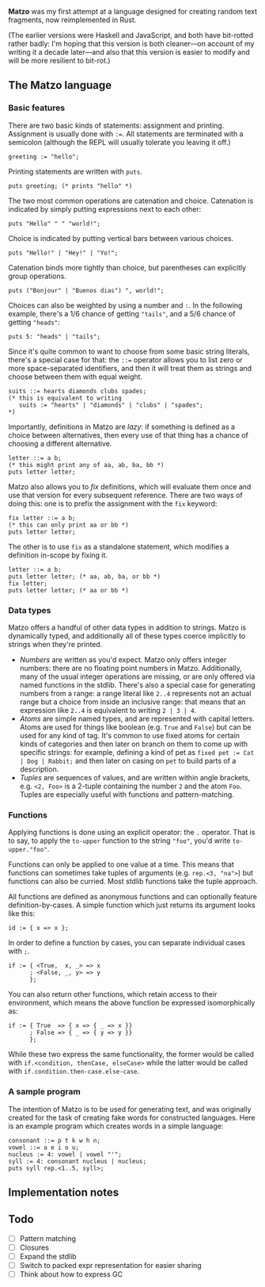 **Matzo** was my first attempt at a language designed for creating random text fragments, now reimplemented in Rust.

(The earlier versions were Haskell and JavaScript, and both have bit-rotted rather badly: I'm hoping that this version is both cleaner—on account of my writing it a decade later—and also that this version is easier to modify and will be more resilient to bit-rot.)

## The Matzo language

### Basic features

There are two basic kinds of statements: assignment and printing. Assignment is usually done with `:=`. All statements are terminated with a semicolon (although the REPL will usually tolerate you leaving it off.)

```
greeting := "hello";
```

Printing statements are written with `puts`.

```
puts greeting; (* prints "hello" *)
```

The two most common operations are catenation and choice. Catenation is indicated by simply putting expressions next to each other:

```
puts "Hello" " " "world!";
```

Choice is indicated by putting vertical bars between various choices.

```
puts "Hello!" | "Hey!" | "Yo!";
```

Catenation binds more tightly than choice, but parentheses can explicitly group operations.

```
puts ("Bonjour" | "Buenos dias") ", world!";
```

Choices can also be weighted by using a number and `:`. In the following example, there's a 1/6 chance of getting `"tails"`, and a 5/6 chance of getting `"heads"`:

```
puts 5: "heads" | "tails";
```

Since it's quite common to want to choose from some basic string literals, there's a special case for that: the `::=` operator allows you to list zero or more space-separated identifiers, and then it will treat them as strings and choose between them with equal weight.

```
suits ::= hearts diamonds clubs spades;
(* this is equivalent to writing
   suits := "hearts" | "diamonds" | "clubs" | "spades";
*)
```

Importantly, definitions in Matzo are _lazy_: if something is defined as a choice between alternatives, then every use of that thing has a chance of choosing a different alternative.

```
letter ::= a b;
(* this might print any of aa, ab, ba, bb *)
puts letter letter;
```

Matzo also allows you to _fix_ definitions, which will evaluate them once and use that version for every subsequent reference. There are two ways of doing this: one is to prefix the assignment with the `fix` keyword:

```
fix letter ::= a b;
(* this can only print aa or bb *)
puts letter letter;
```

The other is to use `fix` as a standalone statement, which modifies a definition in-scope by fixing it.

```
letter ::= a b;
puts letter letter; (* aa, ab, ba, or bb *)
fix letter;
puts letter letter; (* aa or bb *)
```

### Data types

Matzo offers a handful of other data types in addition to strings. Matzo is dynamically typed, and additionally all of these types coerce implicitly to strings when they're printed.

- _Numbers_ are written as you'd expect. Matzo only offers integer numbers: there are no floating point numbers in Matzo. Additionally, many of the usual integer operations are missing, or are only offered via named functions in the stdlib. There's also a special case for generating numbers from a range: a range literal like `2..4` represents not an actual range but a choice from inside an inclusive range: that means that an expression like `2..4` is equivalent to writing `2 | 3 | 4`.
- _Atoms_ are simple named types, and are represented with capital letters. Atoms are used for things like boolean (e.g. `True` and `False`) but can be used for any kind of tag. It's common to use fixed atoms for certain kinds of categories and then later on branch on them to come up with specific strings: for example, defining a kind of pet as `fixed pet := Cat | Dog | Rabbit;` and then later on casing on `pet` to build parts of a description.
- _Tuples_ are sequences of values, and are written within angle brackets, e.g. `<2, Foo>` is a 2-tuple containing the number `2` and the atom `Foo`. Tuples are especially useful with functions and pattern-matching.

### Functions

Applying functions is done using an explicit operator: the `.` operator. That is to say, to apply the `to-upper` function to the string `"foo"`, you'd write `to-upper."foo"`.

Functions can only be applied to one value at a time. This means that functions can sometimes take tuples of arguments (e.g. `rep.<3, "na">`) but functions can also be curried. Most stdlib functions take the tuple approach.

All functions are defined as anonymous functions and can optionally feature definition-by-cases. A simple function which just returns its argument looks like this:

```
id := { x => x };
```

In order to define a function by cases, you can separate individual cases with `;`.

```
if := { <True,  x, _> => x
      ; <False, _, y> => y
      };
```

You can also return other functions, which retain access to their environment, which means the above function be expressed isomorphically as:

```
if := { True  => { x => { _ => x }}
      ; False => { _ => { y => y }}
      };
```

While these two express the same functionality, the former would be called with `if.<condition, thenCase, elseCase>` while the latter would be called with `if.condition.then-case.else-case`.

### A sample program

The intention of Matzo is to be used for generating text, and was originally created for the task of creating fake words for constructed languages. Here is an example program which creates words in a simple language:

```
consonant ::= p t k w h n;
vowel ::= a e i o u;
nucleus := 4: vowel | vowel "'";
syll := 4: consonant nucleus | nucleus;
puts syll rep.<1..5, syll>;
```

## Implementation notes

## Todo

- [ ] Pattern matching
- [ ] Closures
- [ ] Expand the stdlib
- [ ] Switch to packed expr representation for easier sharing
- [ ] Think about how to express GC
